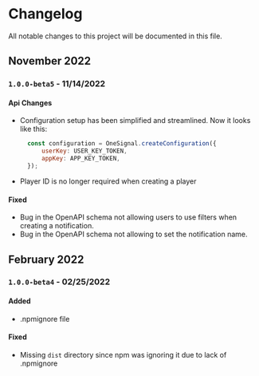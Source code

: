 # Changelog
All notable changes to this project will be documented in this file.

## November 2022
### `1.0.0-beta5` - 11/14/2022
#### Api Changes
- Configuration setup has been simplified and streamlined. Now it looks like this:
  ```js
    const configuration = OneSignal.createConfiguration({
        userKey: USER_KEY_TOKEN,
        appKey: APP_KEY_TOKEN,
    });
  ```
- Player ID is no longer required when creating a player

#### Fixed
- Bug in the OpenAPI schema not allowing users to use filters when creating a notification.
- Bug in the OpenAPI schema not allowing to set the notification name.


## February 2022

### `1.0.0-beta4` - 02/25/2022
#### Added
- .npmignore file

#### Fixed
- Missing `dist` directory since npm was ignoring it due to lack of .npmignore

